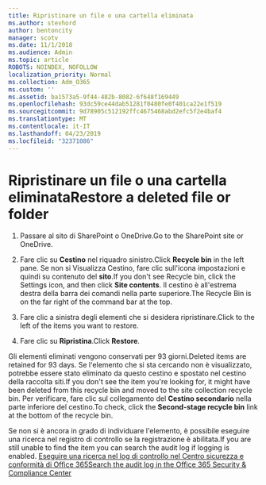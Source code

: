 ```yaml
---
title: Ripristinare un file o una cartella eliminata
ms.author: stevhord
author: bentoncity
manager: scotv
ms.date: 11/1/2018
ms.audience: Admin
ms.topic: article
ROBOTS: NOINDEX, NOFOLLOW
localization_priority: Normal
ms.collection: Adm_O365
ms.custom: ''
ms.assetid: ba1573a5-9f44-482b-8082-6f648f169449
ms.openlocfilehash: 93dc59ce44dab51281f0480fe0f401ca22e1f519
ms.sourcegitcommit: 9d78905c512192ffc4675468abd2efc5f2e4baf4
ms.translationtype: MT
ms.contentlocale: it-IT
ms.lasthandoff: 04/23/2019
ms.locfileid: "32371086"
---
```

# <a name="restore-a-deleted-file-or-folder"></a><span data-ttu-id="60f01-102">Ripristinare un file o una cartella eliminata</span><span class="sxs-lookup"><span data-stu-id="60f01-102">Restore a deleted file or folder</span></span>

1. <span data-ttu-id="60f01-103">Passare al sito di SharePoint o OneDrive.</span><span class="sxs-lookup"><span data-stu-id="60f01-103">Go to the SharePoint site or OneDrive.</span></span>
    
2. <span data-ttu-id="60f01-104">Fare clic su **Cestino** nel riquadro sinistro.</span><span class="sxs-lookup"><span data-stu-id="60f01-104">Click **Recycle bin** in the left pane.</span></span> <span data-ttu-id="60f01-105">Se non si Visualizza Cestino, fare clic sull'icona impostazioni e quindi su contenuto del **sito**.</span><span class="sxs-lookup"><span data-stu-id="60f01-105">If you don't see Recycle bin, click the Settings icon, and then click **Site contents**.</span></span> <span data-ttu-id="60f01-106">Il cestino è all'estrema destra della barra dei comandi nella parte superiore.</span><span class="sxs-lookup"><span data-stu-id="60f01-106">The Recycle Bin is on the far right of the command bar at the top.</span></span>
    
3. <span data-ttu-id="60f01-107">Fare clic a sinistra degli elementi che si desidera ripristinare.</span><span class="sxs-lookup"><span data-stu-id="60f01-107">Click to the left of the items you want to restore.</span></span>
    
4. <span data-ttu-id="60f01-108">Fare clic su **Ripristina**.</span><span class="sxs-lookup"><span data-stu-id="60f01-108">Click **Restore**.</span></span>
    
<span data-ttu-id="60f01-109">Gli elementi eliminati vengono conservati per 93 giorni.</span><span class="sxs-lookup"><span data-stu-id="60f01-109">Deleted items are retained for 93 days.</span></span> <span data-ttu-id="60f01-110">Se l'elemento che si sta cercando non è visualizzato, potrebbe essere stato eliminato da questo cestino e spostato nel cestino della raccolta siti.</span><span class="sxs-lookup"><span data-stu-id="60f01-110">If you don't see the item you're looking for, it might have been deleted from this recycle bin and moved to the site collection recycle bin.</span></span> <span data-ttu-id="60f01-111">Per verificare, fare clic sul collegamento del **Cestino secondario** nella parte inferiore del cestino.</span><span class="sxs-lookup"><span data-stu-id="60f01-111">To check, click the **Second-stage recycle bin** link at the bottom of the recycle bin.</span></span> 
  
<span data-ttu-id="60f01-112">Se non si è ancora in grado di individuare l'elemento, è possibile eseguire una ricerca nel registro di controllo se la registrazione è abilitata.</span><span class="sxs-lookup"><span data-stu-id="60f01-112">If you are still unable to find the item you can search the audit log if logging is enabled.</span></span> [<span data-ttu-id="60f01-113">Eseguire una ricerca nel log di controllo nel Centro sicurezza e conformità di Office 365</span><span class="sxs-lookup"><span data-stu-id="60f01-113">Search the audit log in the Office 365 Security &amp; Compliance Center</span></span>](https://support.office.com/article/0d4d0f35-390b-4518-800e-0c7ec95e946c.aspx)
  

